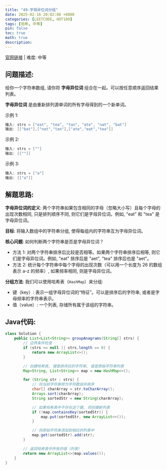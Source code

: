 ```yaml
---
title: "49-字母异位词分组"
date: 2025-02-16 20:02:08 +0800
categories: [LEETCODE, HOT100]
tags: [哈希, 中等]
pin: false
toc: true
math: true
description: 
---
```


[官网链接](https://leetcode.cn/problems/group-anagrams/) \| 难度: 中等

## 问题描述: 

给你一个字符串数组, 请你将 **字母异位词** 组合在一起。可以按任意顺序返回结果列表。

**字母异位词** 是由重新排列源单词的所有字母得到的一个新单词。

示例 1:

```java
输入: strs = ["eat", "tea", "tan", "ate", "nat", "bat"]
输出: [["bat"],["nat","tan"],["ate","eat","tea"]]
```

示例 2:

```java
输入: strs = [""]
输出: [[""]]
```

示例 3:

```java
输入: strs = ["a"]
输出: [["a"]]
```

## 解题思路: 

**字母异位词的定义**: 两个字符串如果包含相同的字母（忽略大小写）且每个字母的出现次数相同, 只是排列顺序不同, 则它们是字母异位词。例如, "eat" 和 "tea" 是字母异位词。

**目标**: 将输入数组中的字符串分组, 使得每组内的字符串互为字母异位词。

**核心问题**: 如何判断两个字符串是否是字母异位词？

- 方法 1: 对两个字符串排序后比较是否相等。如果两个字符串排序后相等, 则它们是字母异位词。例如, "eat" 排序后是 "aet", "tea" 排序后也是 "aet"。
- 方法 2: 统计每个字符串中每个字母的出现次数（可以用一个长度为 26 的数组表示 a-z 的频率）, 如果频率相同, 则是字母异位词。

**分组方法**: 我们可以使用哈希表（`HashMap`）来分组: 

- 键（key）: 表示一组字母异位词的“特征”。可以是排序后的字符串, 或者是字母频率的字符串表示。
- 值（value）: 一个列表, 存储所有属于该组的字符串。

## Java代码: 

```java
class Solution {
    public List<List<String>> groupAnagrams(String[] strs) {
        // 边界条件检查
        if (strs == null || strs.length == 0) {
            return new ArrayList<>();
        }

        // 创建哈希表, 键是排序后的字符串, 值是原始字符串列表
        Map<String, List<String>> map = new HashMap<>();

        for (String str : strs) {
            // 将当前字符串转为字符数组并排序
            char[] charArray = str.toCharArray();
            Arrays.sort(charArray);
            String sortedStr = new String(charArray);

            // 如果哈希表中不存在这个键, 则创建新列表
            if (!map.containsKey(sortedStr)) {
                map.put(sortedStr, new ArrayList<>());
            }

            // 将原始字符串添加到相应的列表中
            map.get(sortedStr).add(str);
        }

        // 返回哈希表中所有的值（列表）
        return new ArrayList<>(map.values());
    }
}

```

